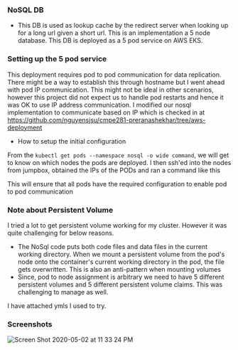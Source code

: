 ### NoSQL DB

- This DB is used as lookup cache by the redirect server when looking up for a long url given a short url. This is an implementation a 5 node database. This DB is deployed as a 5 pod service on AWS EKS.

### Setting up the 5 pod service

This deployment requires pod to pod communication for data replication. There might be a way to establish this through hostname but I went ahead with pod IP communication. This might not be ideal in other scenarios, however this project did not expect us to handle
pod restarts and hence it was OK to use IP address communication. I modified our nosql implementation to communicate based on IP which is checked in at https://github.com/nguyensjsu/cmpe281-preranashekhar/tree/aws-deployment

- How to setup the initial configuration

From the `kubectl get pods --namespace nosql -o wide command`, we will get to know on which nodes the pods are deployed. I then ssh'ed into
the nodes from jumpbox, obtained the IPs of the PODs and ran a command like this


This will ensure that all pods have the required configuration to enable pod to pod communication


### Note about Persistent Volume

I tried a lot to get persistent volume working for my cluster. However it was quite challenging for below reasons.

 - The NoSql code puts both code files and data files in the current working directory. When we mount a persistent volume
from the pod's node onto the container's current working directory in the pod, the file gets overwritten. This is also
an anti-pattern when mounting volumes
 - Since, pod to node assignment is arbitrary we need to have 5 different persistent volumes and 5 different persistent
volume claims. This was challenging to manage as well.

I have attached ymls I used to try.

### Screenshots

![Screen Shot 2020-05-02 at 11 33 24 PM](https://user-images.githubusercontent.com/55044852/80907613-55916e00-8ccd-11ea-817a-155d1859d563.png)

